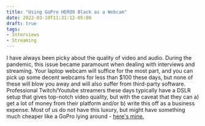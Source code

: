 ```yaml
---
title: "Using GoPro HERO9 Black as a Webcam"
date: 2022-03-10T11:31:12-05:00
draft: true
tags:
- Interviews 
- Streaming
---
```


I have always been picky about the quality of video and audio. During the pandemic, this issue became paramount when dealing with interviews and streaming. Your laptop webcam will suffice for the most part, and you can pick up some decent webcams for less than $100 these days, but none of these will blow you away and will also suffer from third-party software. Professional Twitch/Youtube streamers these days typically have a DSLR setup that gives top-notch video quality, but with the caveat that they can a) get a lot of money from their platform and/or b) write this off as a business expense. Most of us do not have this luxury, but might have something much cheaper like a GoPro lying around - [here's mine.](https://gopro.com/en/us/shop/cameras/hero9-black/CHDHX-901-master.html)